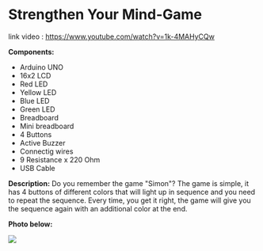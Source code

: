 # Strengthen Your Mind-Game
link video  : https://www.youtube.com/watch?v=1k-4MAHyCQw

 **Components:** 
 - Arduino UNO
 - 16x2 LCD
 - Red LED
 - Yellow LED
 - Blue LED
 - Green LED
 - Breadboard 
 - Mini breadboard
 - 4 Buttons
 - Active Buzzer
 - Connectig wires
 - 9 Resistance x 220 Ohm
 - USB Cable
  
 
 
 **Description:**
 Do you remember the game "Simon"? The game is simple, it has 4 buttons of different colors that will light up in sequence and you need to repeat the sequence. Every time, you get it right, the game will give you the sequence again with an additional color at the end.
 
 
 
 **Photo below:**


![](ROBOTICA.png)
 
